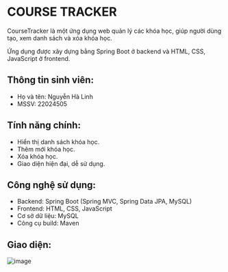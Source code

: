 # COURSE TRACKER 
CourseTracker là một ứng dụng web quản lý các khóa học, giúp người dùng tạo, xem danh sách và xóa khóa học.

Ứng dụng được xây dựng bằng Spring Boot ở backend và HTML, CSS, JavaScript ở frontend.

## Thông tin sinh viên: 
- Họ và tên: Nguyễn Hà Linh 
- MSSV: 22024505
## Tính năng chính: 
- Hiển thị danh sách khóa học.
- Thêm mới khóa học.
- Xóa khóa học.
- Giao diện hiện đại, dễ sử dụng.

## Công nghệ sử dụng: 
- Backend: Spring Boot (Spring MVC, Spring Data JPA, MySQL)
- Frontend: HTML, CSS, JavaScript
- Cơ sở dữ liệu: MySQL 
- Công cụ build: Maven

## Giao diện: 
![image](https://github.com/user-attachments/assets/d1ab712e-ecdd-4fb1-9a32-775129b81e49)


